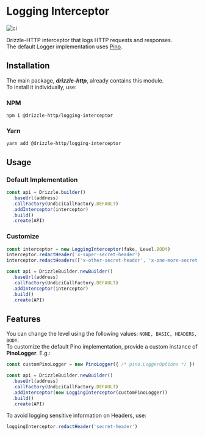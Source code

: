 # Logging Interceptor

![ci](https://github.com/vitorsalgado/drizzle-http/workflows/ci/badge.svg)

Drizzle-HTTP interceptor that logs HTTP requests and responses.  
The default Logger implementation uses [Pino](https://getpino.io/).

## Installation

The main package, _**drizzle-http**_, already contains this module.  
To install it individually, use:

### NPM

```
npm i @drizzle-http/logging-interceptor
```

### Yarn

```
yarn add @drizzle-http/logging-interceptor
```

## Usage

### Default Implementation

```typescript
const api = Drizzle.builder()
  .baseUrl(address)
  .callFactory(UndiciCallFactory.DEFAULT)
  .addInterceptor(interceptor)
  .build()
  .create(API)
```

### Customize

```typescript
const interceptor = new LoggingInterceptor(fake, Level.BODY)
interceptor.redactHeader('x-super-secret-header')
interceptor.redactHeaders(['x-other-secret-header', 'x-one-more-secret-header'])

const api = DrizzleBuilder.newBuilder()
  .baseUrl(address)
  .callFactory(UndiciCallFactory.DEFAULT)
  .addInterceptor(interceptor)
  .build()
  .create(API)
```

## Features

You can change the level using the following values: `NONE, BASIC, HEADERS, BODY`.  
To customize the default Pino implementation, provide a custom instance of **PinoLogger**. E.g.:

```typescript
const customPinoLogger = new PinoLogger({ /* pino.LoggerOptions */ })

const api = DrizzleBuilder.newBuilder()
  .baseUrl(address)
  .callFactory(UndiciCallFactory.DEFAULT)
  .addInterceptor(new LoggingInterceptor(customPinoLogger))
  .build()
  .create(API)
```

To avoid logging sensitive information on Headers, use:

```typescript
loggingInterceptor.redactHeader('secret-header')
```
